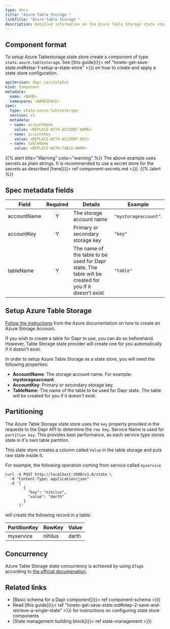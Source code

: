 ```yaml
---
type: docs
title: "Azure Table Storage "
linkTitle: "Azure Table Storage "
description: Detailed information on the Azure Table Storage state store component
---
```


## Component format

To setup Azure Tablestorage state store create a component of type `state.azure.tablestorage`. See [this guide]({{< ref "howto-get-save-state.md#step-1-setup-a-state-store" >}}) on how to create and apply a state store configuration.

```yaml
apiVersion: dapr.io/v1alpha1
kind: Component
metadata:
  name: <NAME>
  namespace: <NAMESPACE>
spec:
  type: state.azure.tablestorage
  version: v1
  metadata:
  - name: accountName
    value: <REPLACE-WITH-ACCOUNT-NAME>
  - name: accountKey
    value: <REPLACE-WITH-ACCOUNT-KEY>
  - name: tableName
    value: <REPLACE-WITH-TABLE-NAME>
```

{{% alert title="Warning" color="warning" %}}
The above example uses secrets as plain strings. It is recommended to use a secret store for the secrets as described [here]({{< ref component-secrets.md >}}).
{{% /alert %}}

## Spec metadata fields

| Field              | Required | Details | Example |
|--------------------|:--------:|---------|---------|
| accountName        | Y        | The storage account name | `"mystorageaccount"`. 
| accountKey         | Y        | Primary or secondary storage key | `"key"`
| tableName         | Y         | The name of the table to be used for Dapr state. The table will be created for you if it doesn't exist  | `"table"`

## Setup Azure Table Storage

[Follow the instructions](https://docs.microsoft.com/en-us/azure/storage/common/storage-account-create?tabs=azure-portal) from the Azure documentation on how to create an Azure Storage Account. 

If you wish to create a table for Dapr to use, you can do so beforehand. However, Table Storage state provider will create one for you automatically if it doesn't exist.

In order to setup Azure Table Storage as a state store, you will need the following properties:
- **AccountName**: The storage account name. For example: **mystorageaccount**. 
- **AccountKey**: Primary or secondary storage key.
- **TableName**: The name of the table to be used for Dapr state. The table will be created for you if it doesn't exist.

## Partitioning

The Azure Table Storage state store uses the `key` property provided in the requests to the Dapr API to determine the `row key`. Service Name is used for `partition key`. This provides best performance, as each service type stores state in it's own table partition. 

This state store creates a column called `Value` in the table storage and puts raw state inside it.

For example, the following operation coming from service called `myservice`

```shell
curl -X POST http://localhost:3500/v1.0/state \
  -H "Content-Type: application/json"
  -d '[
        {
          "key": "nihilus",
          "value": "darth"
        }
      ]'
```

will create the following record in a table:

| PartitionKey | RowKey  | Value |
| ------------ | ------- | ----- |
| myservice    | nihilus | darth |

## Concurrency

Azure Table Storage state concurrency is achieved by using `ETag`s according to [the official documenation]( https://docs.microsoft.com/en-us/azure/storage/common/storage-concurrency#managing-concurrency-in-table-storage).


## Related links
- [Basic schema for a Dapr component]({{< ref component-schema >}})
- Read [this guide]({{< ref "howto-get-save-state.md#step-2-save-and-retrieve-a-single-state" >}}) for instructions on configuring state store components
- [State management building block]({{< ref state-management >}})

